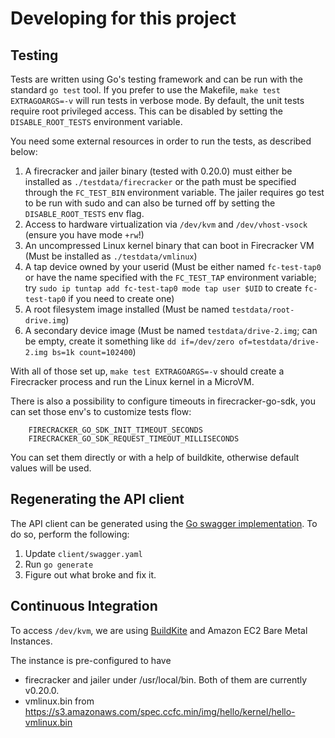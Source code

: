 Developing for this project
====

Testing
---

Tests are written using Go's testing framework and can be run with the standard
`go test` tool.  If you prefer to use the Makefile, `make test EXTRAGOARGS=-v`
will run tests in verbose mode. By default, the unit tests require root
privileged access. This can be disabled by setting the `DISABLE_ROOT_TESTS`
environment variable.

You need some external resources in order to run the tests, as described below:

1. A firecracker and jailer binary (tested with 0.20.0) must either be
   installed as `./testdata/firecracker` or the path must be specified through
   the `FC_TEST_BIN` environment variable. The jailer requires go test to be
   run with sudo and can also be turned off by setting the `DISABLE_ROOT_TESTS`
   env flag.
2. Access to hardware virtualization via `/dev/kvm` and `/dev/vhost-vsock`
   (ensure you have mode `+rw`!)
3. An uncompressed Linux kernel binary that can boot in Firecracker VM (Must be
   installed as `./testdata/vmlinux`)
4. A tap device owned by your userid (Must be either named `fc-test-tap0` or
   have the name specified with the `FC_TEST_TAP` environment variable; try
   `sudo ip tuntap add fc-test-tap0 mode tap user $UID` to create `fc-test-tap0`
   if you need to create one)
5. A root filesystem image installed (Must be named `testdata/root-drive.img`)
6. A secondary device image (Must be named `testdata/drive-2.img`; can be
   empty, create it something like
   `dd if=/dev/zero of=testdata/drive-2.img bs=1k count=102400`)

With all of those set up, `make test EXTRAGOARGS=-v` should create a Firecracker
process and run the Linux kernel in a MicroVM.

There is also a possibility to configure timeouts in firecracker-go-sdk,
you can set those env's to customize tests flow:
```
    FIRECRACKER_GO_SDK_INIT_TIMEOUT_SECONDS
    FIRECRACKER_GO_SDK_REQUEST_TIMEOUT_MILLISECONDS
```
You can set them directly or with a help of buildkite, otherwise default values will be used.

Regenerating the API client
---

The API client can be generated using the
[Go swagger implementation](https://goswagger.io/). To do so, perform the
following:

1. Update `client/swagger.yaml`
3. Run `go generate`
4. Figure out what broke and fix it.

Continuous Integration
---

To access `/dev/kvm`, we are using [BuildKite](https://buildkite.com/) and
Amazon EC2 Bare Metal Instances.

The instance is pre-configured to have

  - firecracker and jailer under /usr/local/bin.
    Both of them are currently v0.20.0.
  - vmlinux.bin from
    https://s3.amazonaws.com/spec.ccfc.min/img/hello/kernel/hello-vmlinux.bin
